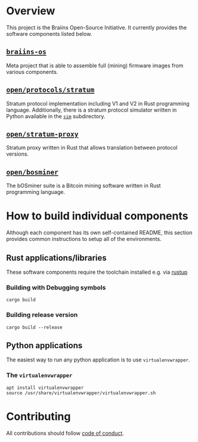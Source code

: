 # Overview

This project is the Braiins Open-Source Initiative. It currently provides the
software components listed below.


## [`braiins-os`](braiins-os/README.md)

Meta project that is able to assemble full (mining) firmware images from various
components.


## [`open/protocols/stratum`](open/protocols/stratum/README.md)

Stratum protocol implementation including V1 and V2 in Rust programming
language. Additionally, there is a stratum protocol simulator written in Python
available in the [`sim`](open/protocols/stratum/sim/README.md) subdirectory.


## [`open/stratum-proxy`](open/stratum-proxy/README.md)

Stratum proxy written in Rust that allows translation between protocol versions.


## [`open/bosminer`](open/bosminer/README.md)

The bOSminer suite is a Bitcoin mining software written in Rust programming language.


# How to build individual components

Although each component has its own self-contained README, this section
provides common instructions to setup all of the environments.


## Rust applications/libraries

These software components require the toolchain installed e.g. via [rustup](https://rustup.rs/)


### Building with Debugging symbols

`cargo build`


### Building release version

`cargo build --release`


## Python applications

The easiest way to run any python application is to use  `virtualenvwrapper`.


### The `virtualenvwrapper`

```
apt install virtualenvwrapper
source /usr/share/virtualenvwrapper/virtualenvwrapper.sh
```


# Contributing

All contributions should follow [code of conduct](code-of-conduct.md).
